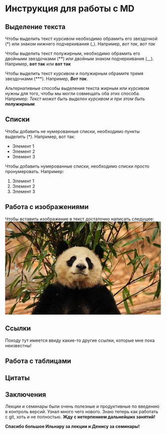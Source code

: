 # Инструкция для работы с MD

## Выделение текста

Чтобы выделить текст курсивом необходимо обрамить его звездочкой (*) или знаком нижнего подчеркивания (_). Например, *вот так*, _вот так_

Чтобы выделить текст полужирным, необходимо обрамить его двойными звездочками (**) или двойным знаком подчеркивания (__). 
Например, **вот так** или __вот так__

Чтобы выделить текст курсивом и полужирным обрамите тремя звездочками (***). 
Например, ***Вот так***.

Альтернативные способы выделения текста жирным или курсивом нужны для того, чтобы мы могли совмещать оба этих способа. Например: _Текст может быть выделен курсивом и при этом быть **полужирным**._

## Списки

Чтобы добавить не нумерованные списки, необходимо пункты выделить (*). Например, вот так:
* Элемент 1
* Элемент 2
* Элемент 3

Чтобы добавить нумерованные списки, необходимо списки просто пронумеровать. Например:

1. Элемент 1
2. Элемент 2
3. Элемент 3


## Работа с изображениями

Чтобы вставить изображение в текст достаточно написать следущее:
![Привет это Панда!](panda.jpg)

## Ссылки

Походу тут имеется ввиду какие-то другие ссылки, которые мне пока неизвестны!

## Работа с таблицами

## Цитаты

## Заключения

Лекции и семинары были очень полезные и продуктивные по введению в контроль версий. Узнал много чего нового. Знаю теперь как работать с git, хоть и не полностью. **Жду с нетерпением дальнейших занятий!**

**Спасибо большое Ильнару за лекции и Денису за семинары!**